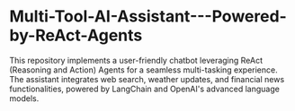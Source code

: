 # Multi-Tool-AI-Assistant---Powered-by-ReAct-Agents
This repository implements a user-friendly chatbot leveraging ReAct (Reasoning and Action) Agents for a seamless multi-tasking experience. The assistant integrates web search, weather updates, and financial news functionalities, powered by LangChain and OpenAI's advanced language models.
